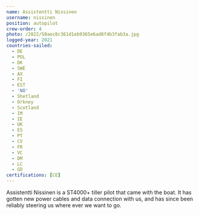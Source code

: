 ```yaml
---
name: Assistentti Nissinen
username: nissinen
position: autopilot
crew-order: 4
photo: /2022/50aec8c361d1eb9365e6ad8f4b3fab3a.jpg
logged-year: 2021
countries-sailed:
  - DE
  - POL
  - DK
  - SWE
  - AX
  - FI
  - EST
  - 'NO'
  - Shetland
  - Orkney
  - Scotland
  - IM
  - IE
  - UK
  - ES
  - PT
  - CV
  - FR
  - VC
  - DM
  - LC
  - GD
certifications: [CE]
---
```

Assistentti Nissinen is a ST4000+ tiller pilot that came with the boat. It has gotten new power cables and data connection with us, and has since been reliably steering us where ever we want to go.
